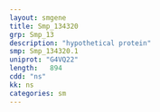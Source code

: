 ```yaml
---
layout: smgene
title: Smp_134320
grp: Smp_13
description: "hypothetical protein"
smp: Smp_134320.1
uniprot: "G4VQ22"
length:   894
cdd: "ns"
kk: ns
categories: sm
---
```

